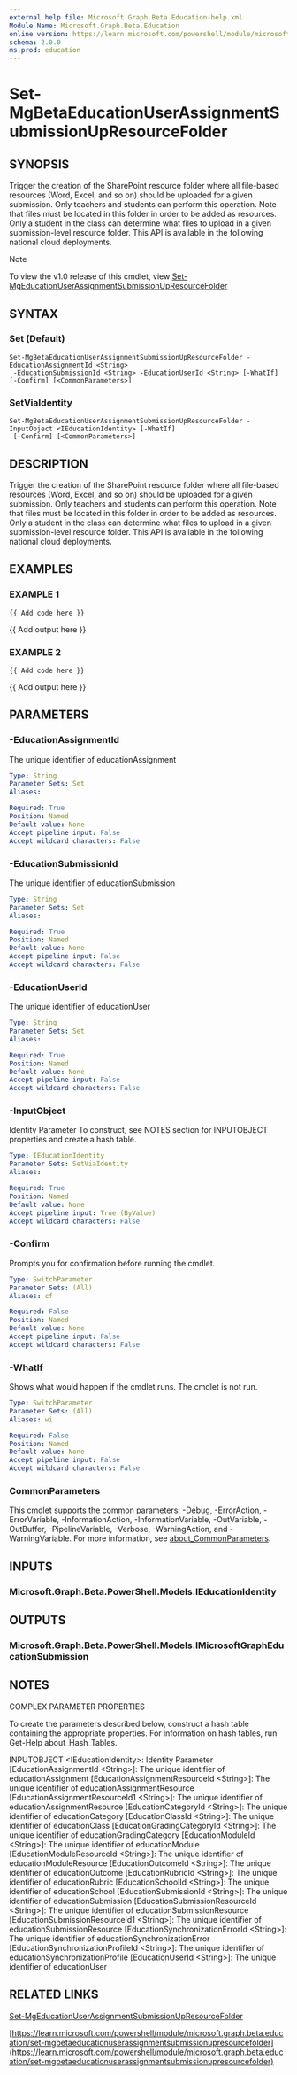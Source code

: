```yaml
---
external help file: Microsoft.Graph.Beta.Education-help.xml
Module Name: Microsoft.Graph.Beta.Education
online version: https://learn.microsoft.com/powershell/module/microsoft.graph.beta.education/set-mgbetaeducationuserassignmentsubmissionupresourcefolder
schema: 2.0.0
ms.prod: education
---
```


# Set-MgBetaEducationUserAssignmentSubmissionUpResourceFolder

## SYNOPSIS
Trigger the creation of the SharePoint resource folder where all file-based resources (Word, Excel, and so on) should be uploaded for a given submission.
Only teachers and students can perform this operation.
Note that files must be located in this folder in order to be added as resources.
Only a student in the class can determine what files to upload in a given submission-level resource folder.
This API is available in the following national cloud deployments.

> [!NOTE]
> To view the v1.0 release of this cmdlet, view [Set-MgEducationUserAssignmentSubmissionUpResourceFolder](/powershell/module/Microsoft.Graph.Education/Set-MgEducationUserAssignmentSubmissionUpResourceFolder?view=graph-powershell-1.0)

## SYNTAX

### Set (Default)
```
Set-MgBetaEducationUserAssignmentSubmissionUpResourceFolder -EducationAssignmentId <String>
 -EducationSubmissionId <String> -EducationUserId <String> [-WhatIf] [-Confirm] [<CommonParameters>]
```

### SetViaIdentity
```
Set-MgBetaEducationUserAssignmentSubmissionUpResourceFolder -InputObject <IEducationIdentity> [-WhatIf]
 [-Confirm] [<CommonParameters>]
```

## DESCRIPTION
Trigger the creation of the SharePoint resource folder where all file-based resources (Word, Excel, and so on) should be uploaded for a given submission.
Only teachers and students can perform this operation.
Note that files must be located in this folder in order to be added as resources.
Only a student in the class can determine what files to upload in a given submission-level resource folder.
This API is available in the following national cloud deployments.

## EXAMPLES

### EXAMPLE 1
```
{{ Add code here }}
```

{{ Add output here }}

### EXAMPLE 2
```
{{ Add code here }}
```

{{ Add output here }}

## PARAMETERS

### -EducationAssignmentId
The unique identifier of educationAssignment

```yaml
Type: String
Parameter Sets: Set
Aliases:

Required: True
Position: Named
Default value: None
Accept pipeline input: False
Accept wildcard characters: False
```

### -EducationSubmissionId
The unique identifier of educationSubmission

```yaml
Type: String
Parameter Sets: Set
Aliases:

Required: True
Position: Named
Default value: None
Accept pipeline input: False
Accept wildcard characters: False
```

### -EducationUserId
The unique identifier of educationUser

```yaml
Type: String
Parameter Sets: Set
Aliases:

Required: True
Position: Named
Default value: None
Accept pipeline input: False
Accept wildcard characters: False
```

### -InputObject
Identity Parameter
To construct, see NOTES section for INPUTOBJECT properties and create a hash table.

```yaml
Type: IEducationIdentity
Parameter Sets: SetViaIdentity
Aliases:

Required: True
Position: Named
Default value: None
Accept pipeline input: True (ByValue)
Accept wildcard characters: False
```

### -Confirm
Prompts you for confirmation before running the cmdlet.

```yaml
Type: SwitchParameter
Parameter Sets: (All)
Aliases: cf

Required: False
Position: Named
Default value: None
Accept pipeline input: False
Accept wildcard characters: False
```

### -WhatIf
Shows what would happen if the cmdlet runs.
The cmdlet is not run.

```yaml
Type: SwitchParameter
Parameter Sets: (All)
Aliases: wi

Required: False
Position: Named
Default value: None
Accept pipeline input: False
Accept wildcard characters: False
```

### CommonParameters
This cmdlet supports the common parameters: -Debug, -ErrorAction, -ErrorVariable, -InformationAction, -InformationVariable, -OutVariable, -OutBuffer, -PipelineVariable, -Verbose, -WarningAction, and -WarningVariable. For more information, see [about_CommonParameters](http://go.microsoft.com/fwlink/?LinkID=113216).

## INPUTS

### Microsoft.Graph.Beta.PowerShell.Models.IEducationIdentity
## OUTPUTS

### Microsoft.Graph.Beta.PowerShell.Models.IMicrosoftGraphEducationSubmission
## NOTES
COMPLEX PARAMETER PROPERTIES

To create the parameters described below, construct a hash table containing the appropriate properties.
For information on hash tables, run Get-Help about_Hash_Tables.

INPUTOBJECT \<IEducationIdentity\>: Identity Parameter
  \[EducationAssignmentId \<String\>\]: The unique identifier of educationAssignment
  \[EducationAssignmentResourceId \<String\>\]: The unique identifier of educationAssignmentResource
  \[EducationAssignmentResourceId1 \<String\>\]: The unique identifier of educationAssignmentResource
  \[EducationCategoryId \<String\>\]: The unique identifier of educationCategory
  \[EducationClassId \<String\>\]: The unique identifier of educationClass
  \[EducationGradingCategoryId \<String\>\]: The unique identifier of educationGradingCategory
  \[EducationModuleId \<String\>\]: The unique identifier of educationModule
  \[EducationModuleResourceId \<String\>\]: The unique identifier of educationModuleResource
  \[EducationOutcomeId \<String\>\]: The unique identifier of educationOutcome
  \[EducationRubricId \<String\>\]: The unique identifier of educationRubric
  \[EducationSchoolId \<String\>\]: The unique identifier of educationSchool
  \[EducationSubmissionId \<String\>\]: The unique identifier of educationSubmission
  \[EducationSubmissionResourceId \<String\>\]: The unique identifier of educationSubmissionResource
  \[EducationSubmissionResourceId1 \<String\>\]: The unique identifier of educationSubmissionResource
  \[EducationSynchronizationErrorId \<String\>\]: The unique identifier of educationSynchronizationError
  \[EducationSynchronizationProfileId \<String\>\]: The unique identifier of educationSynchronizationProfile
  \[EducationUserId \<String\>\]: The unique identifier of educationUser

## RELATED LINKS
[Set-MgEducationUserAssignmentSubmissionUpResourceFolder](/powershell/module/Microsoft.Graph.Education/Set-MgEducationUserAssignmentSubmissionUpResourceFolder?view=graph-powershell-1.0)

[https://learn.microsoft.com/powershell/module/microsoft.graph.beta.education/set-mgbetaeducationuserassignmentsubmissionupresourcefolder](https://learn.microsoft.com/powershell/module/microsoft.graph.beta.education/set-mgbetaeducationuserassignmentsubmissionupresourcefolder)


